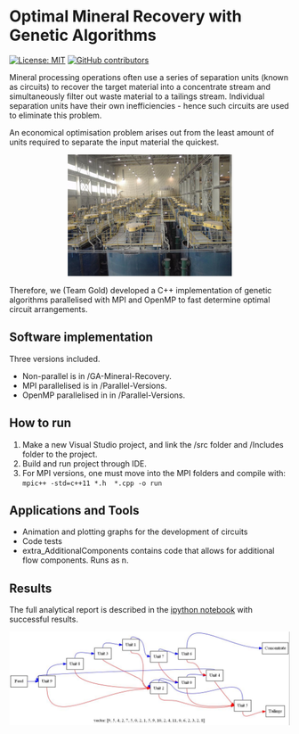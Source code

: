 # Optimal Mineral Recovery with Genetic Algorithms
[![License: MIT](https://img.shields.io/badge/License-MIT-yellow.svg)](https://opensource.org/licenses/MIT)
[![GitHub contributors](https://img.shields.io/github/contributors/kev-fung/GA-Mineral-Recovery)](https://github.com/kev-fung/GA-Mineral-Recovery/graphs/contributors)

Mineral processing operations often use a series of separation units (known as circuits) to recover the target material into a concentrate stream and simultaneously filter out waste material to a tailings stream. Individual separation units have their own inefficiencies - hence such circuits are used to eliminate this problem. 

An economical optimisation problem arises out from the least amount of units required to separate the input material the quickest. 

<p align="center">
  <img src="./misc/front_img.png" alt="front_img" width="295">
</p>

Therefore, we (Team Gold) developed a C++ implementation of genetic algorithms parallelised with MPI and OpenMP to fast determine optimal circuit arrangements.



## Software implementation
Three versions included. 
* Non-parallel is in /GA-Mineral-Recovery.
* MPI parallelised is in /Parallel-Versions.
* OpenMP parallelised in in /Parallel-Versions.

## How to run
1. Make a new Visual Studio project, and link the /src folder and /Includes folder to the project.
2. Build and run project through IDE.
3. For MPI versions, one must move into the MPI folders and compile with:	`mpic++ -std=c++11 *.h  *.cpp -o run`

## Applications and Tools
* Animation and plotting graphs for the development of circuits
* Code tests
* extra_AdditionalComponents contains code that allows for additional flow components. Runs as n.

## Results
The full analytical report is described in the [ipython notebook](https://github.com/kev-fung/GA-Mineral-Recovery/blob/master/Analytical%20Report/Gold-Report.ipynb) with successful results.

<p align="center">
  <img src="./misc/output.jpg" alt="result" width="700">
</p>
